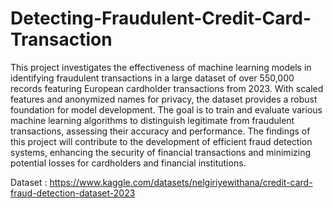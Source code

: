 # Detecting-Fraudulent-Credit-Card-Transaction
This project investigates the effectiveness of machine learning models in identifying fraudulent transactions in a large dataset of over 550,000 records featuring European cardholder transactions from 2023. With scaled features and anonymized names for privacy, the dataset provides a robust foundation for model development. The goal is to train and evaluate various machine learning algorithms to distinguish legitimate from fraudulent transactions, assessing their accuracy and performance. The findings of this project will contribute to the development of efficient fraud detection systems, enhancing the security of financial transactions and minimizing potential losses for cardholders and financial institutions.

Dataset : https://www.kaggle.com/datasets/nelgiriyewithana/credit-card-fraud-detection-dataset-2023
